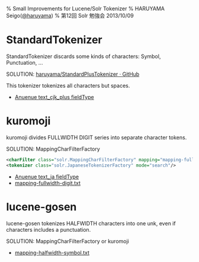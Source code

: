 % Small Improvements for Lucene/Solr Tokenizer
% HARUYAMA Seigo([@haruyama](https://twitter.com/haruyama))
% 第12回 Solr 勉強会 2013/10/09

# StandardTokenizer

StandardTokenizer discards some kinds of characters: Symbol, Punctuation, ...

SOLUTION: [haruyama/StandardPlusTokenizer · GitHub](https://github.com/haruyama/StandardPlusTokenizer)

This tokenizer tokenizes all characters but spaces.

* [Anuenue text_cjk_plus fieldType](https://github.com/haruyama/Anuenue/blob/9bc4e8853cb2e2bbbcfdd740efeefedb9d98cdf8/src/solr/collection1/conf/schema.xml#L101)

# kuromoji

kuromoji divides FULLWIDTH DIGIT series into separate character tokens.

SOLUTION: MappingCharFilterFactory

```xml
<charFilter class="solr.MappingCharFilterFactory" mapping="mapping-fullwidth-digit.txt" />
<tokenizer class="solr.JapaneseTokenizerFactory" mode="search"/>
```

* [Anuenue text_ja fieldType](https://github.com/haruyama/Anuenue/blob/9bc4e8853cb2e2bbbcfdd740efeefedb9d98cdf8/src/solr/collection1/conf/schema.xml#L40)
* [mapping-fullwidth-digit.txt](https://github.com/haruyama/Anuenue/blob/9bc4e8853cb2e2bbbcfdd740efeefedb9d98cdf8/src/solr/collection1/conf/mapping-fullwidth-digit.txt)

# lucene-gosen

lucene-gosen tokenizes HALFWIDTH characters into one unk, even if characters includes a punctuation.

SOLUTION: MappingCharFilterFactory or kuromoji

* [mapping-halfwidth-symbol.txt](https://github.com/haruyama/Anuenue/blob/9bc4e8853cb2e2bbbcfdd740efeefedb9d98cdf8/src/solr/collection1/conf/mapping-halfwidth-symbol.txt)
